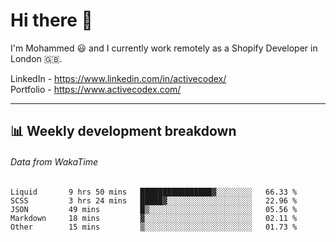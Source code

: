 # Hi there 👋

I'm Mohammed 😃 and I currently work remotely as a Shopify Developer in London 🇬🇧.

LinkedIn - https://www.linkedin.com/in/activecodex/
<br/>
Portfolio - https://www.activecodex.com/

---

## 📊 Weekly development breakdown
###### Data from WakaTime

<!--START_SECTION:waka-->

```text
Liquid       9 hrs 50 mins   ████████████████▓░░░░░░░░   66.33 %
SCSS         3 hrs 24 mins   █████▓░░░░░░░░░░░░░░░░░░░   22.96 %
JSON         49 mins         █▒░░░░░░░░░░░░░░░░░░░░░░░   05.56 %
Markdown     18 mins         ▓░░░░░░░░░░░░░░░░░░░░░░░░   02.11 %
Other        15 mins         ▒░░░░░░░░░░░░░░░░░░░░░░░░   01.73 %
```

<!--END_SECTION:waka-->
